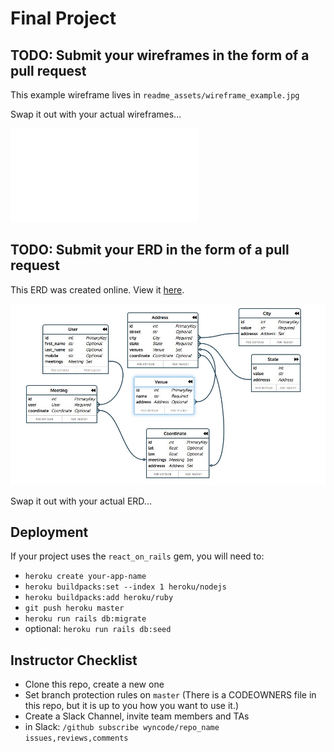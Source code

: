 # Final Project

## TODO: Submit your wireframes in the form of a pull request

This example wireframe lives in `readme_assets/wireframe_example.jpg`

Swap it out with your actual wireframes...

![Wireframe Example](./readme_assets/inbetween_wire_frames.pdf)

## TODO: Submit your ERD in the form of a pull request

This ERD was created online. View it [here](https://editor.ponyorm.com/user/dmmmd/miim).

![ERD Example](readme_assets/erd.png)

Swap it out with your actual ERD...

## Deployment

If your project uses the `react_on_rails` gem, you will need to:

* `heroku create your-app-name`
* `heroku buildpacks:set --index 1 heroku/nodejs`
* `heroku buildpacks:add heroku/ruby`
* `git push heroku master`
* `heroku run rails db:migrate`
* optional: `heroku run rails db:seed`

## Instructor Checklist

* Clone this repo, create a new one
* Set branch protection rules on `master` (There is a CODEOWNERS file in this repo, but it is up to you how you want to use it.)
* Create a Slack Channel, invite team members and TAs
* in Slack: `/github subscribe wyncode/repo_name issues,reviews,comments`
